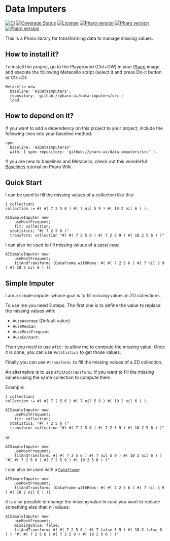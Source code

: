 # Data Imputers

[![CI](https://github.com/pharo-ai/data-imputers/actions/workflows/ci.yml/badge.svg)](https://github.com/pharo-ai/data-imputers/actions/workflows/ci.yml)
[![Coverage Status](https://coveralls.io/repos/github/pharo-ai/data-imputers/badge.svg?branch=master)](https://coveralls.io/github/pharo-ai/data-imputers?branch=master)
[![License](https://img.shields.io/badge/license-MIT-blue.svg)](https://raw.githubusercontent.com/PharoAI/data-imputers/master/LICENSE)
[![Pharo version](https://img.shields.io/badge/Pharo-11-%23aac9ff.svg)](https://pharo.org/download)
[![Pharo version](https://img.shields.io/badge/Pharo-10-%23aac9ff.svg)](https://pharo.org/download)
[![Pharo version](https://img.shields.io/badge/Pharo-9.0-%23aac9ff.svg)](https://pharo.org/download)


This is a Pharo library for transforming data to manage missing values.

## How to install it?

To install the project, go to the Playground (Ctrl+OW) in your [Pharo](https://pharo.org/) image and execute the following Metacello script (select it and press Do-it button or Ctrl+D):

```Smalltalk
Metacello new
  baseline: 'AIDataImputers';
  repository: 'github://pharo-ai/data-imputers/src';
  load.
```

## How to depend on it?

If you want to add a dependency on this project to your project, include the following lines into your baseline method:

```Smalltalk
spec
  baseline: 'AIDataImputerss'
  with: [ spec repository: 'github://pharo-ai/data-imputers/src' ].
```

If you are new to baselines and Metacello, check out this wonderful [Baselines](https://github.com/pharo-open-documentation/pharo-wiki/blob/master/General/Baselines.md) tutorial on Pharo Wiki.

## Quick Start

I can be used to fill the missing values of a collection like this:

```st
| collection|
collection := #( #( 7 2 5 6 ) #( 7 nil 5 9 ) #( 10 2 nil 6 ) ).
	
AISimpleImputer new
	useMostFrequent;
	fit: collection;
  statistics; "#( 7 2 5 6 )"
  transform: collection "#( #( 7 2 5 6 ) #( 7 2 5 9 ) #( 10 2 5 6 ) )"
```

I can also be used to fill missing values of a [`DataFrame`](https://github.com/PolyMathOrg/DataFrame):

```st
AISimpleImputer new
	useMostFrequent;
	fitAndTransform: (DataFrame withRows: #( #( 7 2 5 6 ) #( 7 nil 5 9 ) #( 10 2 nil 6 ) )) 
```

## Simple Imputer

I am a simple imputer whose goal is to fill missing values in 2D collections.

To use me you need 3 steps. The first one is to define the value to replace the missing values with:
- `#useAverage` (Default value)
- `#useMedian`
- `#useMostFrequent`
- `#useContant:`

Then you need to use `#fit:` to allow me to compute the missing value. Once it is done, you can use `#statistics` to get those values.

Finally you can use `#transform:` to fill the missing values of a 2D collection. 

An alternative is to use `#fitAndTransform:` if you want to fill the missing values using the same collection to compute them.

Example:

```st
| collection|
collection := #( #( 7 2 5 6 ) #( 7 nil 5 9 ) #( 10 2 nil 6 ) ).
	
AISimpleImputer new
	useMostFrequent;
	fit: collection;
  statistics; "#( 7 2 5 6 )"
  transform: collection "#( #( 7 2 5 6 ) #( 7 2 5 9 ) #( 10 2 5 6 ) )"
```

or

```st
AISimpleImputer new
	useMostFrequent;
	fitAndTransform: #( #( 7 2 5 6 ) #( 7 nil 5 9 ) #( 10 2 nil 6 ) ) "#( #( 7 2 5 6 ) #( 7 2 5 9 ) #( 10 2 5 6 ) )"
```

I can also be used with a [`DataFrame`](https://github.com/PolyMathOrg/DataFrame):

```st
AISimpleImputer new
	useMostFrequent;
	fitAndTransform: (DataFrame withRows: #( #( 7 2 5 6 ) #( 7 nil 5 9 ) #( 10 2 nil 6 ) )) 
```

It is also possible to change the missing value in case you want to replace something else than nil values:

```st
AISimpleImputer new
	useMostFrequent;
	missingValue: false;
	fitAndTransform: #( #( 7 2 5 6 ) #( 7 false 5 9 ) #( 10 2 false 6 ) ) "#( #( 7 2 5 6 ) #( 7 2 5 9 ) #( 10 2 5 6 ) )"
```